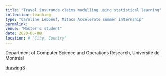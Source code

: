 ```yaml
---
title: "Travel insurance claims modelling using statistical learning"
collection: teaching
type: "Caroline Leboeuf, Mitacs Accelerate summer internship"
permalink: 
venue: "Master's student"
date: 2020-08-08
location: # "City, Country"
---
```


Department of Computer Science and Operations Research, Université de Montréal

[drawing3](/website/files/travel_insurance_stat_learning_2020.pdf)
